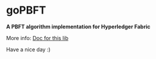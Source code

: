 # goPBFT

**A PBFT algorithm implementation for Hyperledger Fabric**

More info: [Doc for this lib](https://gongzhaoxu.github.io/2023/03/21/Fabric-v0-6-PBFT%E6%BA%90%E7%A0%81%E5%89%96%E6%9E%90/)

Have a nice day :)
